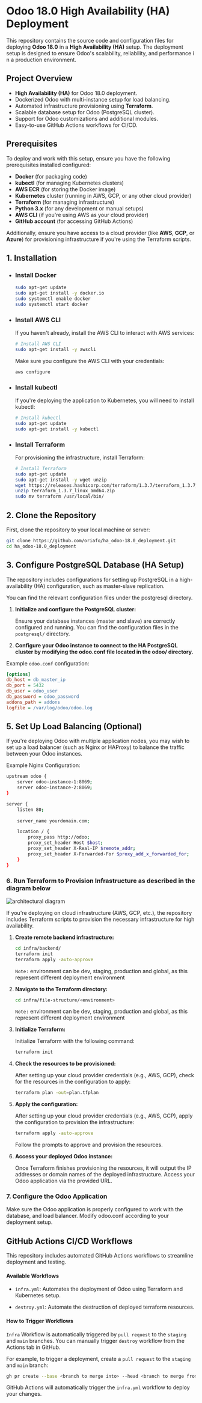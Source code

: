 # Odoo 18.0 High Availability (HA) Deployment

This repository contains the source code and configuration files for deploying **Odoo 18.0** in a **High Availability (HA)** setup. The deployment setup is designed to ensure Odoo's scalability, reliability, and performance i n a production environment.

## Project Overview

- **High Availability (HA)** for Odoo 18.0 deployment.
- Dockerized Odoo with multi-instance setup for load balancing.
- Automated infrastructure provisioning using **Terraform**.
- Scalable database setup for Odoo (PostgreSQL cluster).
- Support for Odoo customizations and additional modules.
- Easy-to-use GitHub Actions workflows for CI/CD.

## Prerequisites

To deploy and work with this setup, ensure you have the following prerequisites installed configured:

- **Docker** (for packaging code)
- **kubectl** (for managing Kubernetes clusters)
- **AWS ECR** (for storing the Docker image)
- **Kubernetes** cluster (running in AWS, GCP, or any other cloud provider)
- **Terraform** (for managing infrastructure)
- **Python 3.x** (for any development or manual setups)
- **AWS CLI** (if you're using AWS as your cloud provider)
- **GitHub account** (for accessing GitHub Actions)

Additionally, ensure you have access to a cloud provider (like **AWS**, **GCP**, or **Azure**) for provisioning infrastructure if you're using the Terraform scripts.

## 1. Installation

- ### Install Docker

    ``` bash
    sudo apt-get update
    sudo apt-get install -y docker.io
    sudo systemctl enable docker
    sudo systemctl start docker
    ```

- ### Install AWS CLI
    If you haven't already, install the AWS CLI to interact with AWS services:

    ``` bash
    # Install AWS CLI
    sudo apt-get install -y awscli
    ```
    Make sure you configure the AWS CLI with your credentials:

    ``` bash
    aws configure
    ```

-   ### Install kubectl

    If you're deploying the application to Kubernetes, you will need to install kubectl:

    ``` bash
    # Install kubectl
    sudo apt-get update
    sudo apt-get install -y kubectl
    ```
-   ### Install Terraform

    For provisioning the infrastructure, install Terraform:

    ``` bash
    # Install Terraform
    sudo apt-get update
    sudo apt-get install -y wget unzip
    wget https://releases.hashicorp.com/terraform/1.3.7/terraform_1.3.7_linux_amd64.zip
    unzip terraform_1.3.7_linux_amd64.zip
    sudo mv terraform /usr/local/bin/
    ```

##  2.  Clone the Repository

First, clone the repository to your local machine or server:

```bash
git clone https://github.com/oriafo/ha_odoo-18.0_deployment.git
cd ha_odoo-18.0_deployment
```

## 3. Configure PostgreSQL Database (HA Setup)

The repository includes configurations for setting up PostgreSQL in a high-availability (HA) configuration, such as master-slave replication.

You can find the relevant configuration files under the postgresql directory.

1. **Initialize and configure the PostgreSQL cluster:**

   Ensure your database instances (master and slave) are correctly configured and running. You can find the configuration files in the `postgresql/` directory.

2. **Configure your Odoo instance to connect to the HA PostgreSQL cluster by modifying the odoo.conf file located in the odoo/ directory.**

Example `odoo.conf` configuration:

```ini
[options]
db_host = db_master_ip
db_port = 5432
db_user = odoo_user
db_password = odoo_password
addons_path = addons
logfile = /var/log/odoo/odoo.log
```

## 5. Set Up Load Balancing (Optional)

If you're deploying Odoo with multiple application nodes, you may wish to set up a load balancer (such as Nginx or HAProxy) to balance the traffic between your Odoo instances.

Example Nginx Configuration:

``` bash
upstream odoo {
    server odoo-instance-1:8069;
    server odoo-instance-2:8069;
}

server {
    listen 80;
    
    server_name yourdomain.com;

    location / {
        proxy_pass http://odoo;
        proxy_set_header Host $host;
        proxy_set_header X-Real-IP $remote_addr;
        proxy_set_header X-Forwarded-For $proxy_add_x_forwarded_for;
    }
}
```
### 6. Run Terraform to Provision Infrastructure as described in the diagram below
![architectural diagram](asset/architectural_diagram.jpg)

If you're deploying on cloud infrastructure (AWS, GCP, etc.), the repository includes Terraform scripts to provision the necessary infrastructure for high availability.

1. **Create remote backend infrastructure:**

    ``` bash
    cd infra/backend/
    terraform init
    terraform apply -auto-approve
    
    ```
    `Note:` environment can be dev, staging, production and global, as this represent different deployment environment
2. **Navigate to the Terraform directory:**

    ``` bash
    cd infra/file-structure/<environment>
    ```
    `Note:` environment can be dev, staging, production and global, as this represent different deployment environment
3. **Initialize Terraform:**

    Initialize Terraform with the following command:

    ``` bash
    terraform init
    ```
4.  **Check the resources to be provisioned:**

    After setting up your cloud provider credentials (e.g., AWS, GCP), check for the resources in the configuration to apply:

    ``` bash
    terraform plan -out=plan.tfplan

5.  **Apply the configuration:**

    After setting up your cloud provider credentials (e.g., AWS, GCP), apply the configuration to provision the infrastructure:

    ``` bash
    terraform apply -auto-approve
    ```
    Follow the prompts to approve and provision the resources.

6.  **Access your deployed Odoo instance:**

    Once Terraform finishes provisioning the resources, it will output the IP addresses or domain names of the deployed infrastructure. Access your Odoo application via the provided URL.

### 7. Configure the Odoo Application

Make sure the Odoo application is properly configured to work with the database, and load balancer. Modify odoo.conf according to your deployment setup.

## GitHub Actions CI/CD Workflows

This repository includes automated GitHub Actions workflows to streamline deployment and testing.

#### Available Workflows

-   `infra.yml`: Automates the deployment of Odoo using Terraform and Kubernetes setup.

-   `destroy.yml`: Automate the destruction of deployed terraform resources.

#### How to Trigger Workflows

`Infra` Workflow is automatically triggered by `pull request` to the `staging` and `main` branches. You can manually trigger `destroy` workflow from the Actions tab in GitHub.

For example, to trigger a deployment, create a `pull request` to the `staging` and `main` branch:

``` bash 
gh pr create --base <branch to merge into> --head <branch to merge from> --title <"Title of your pull request"> --body <"Detailed description of your changes">
```
GitHub Actions will automatically trigger the `infra.yml` workflow to deploy your changes.  

